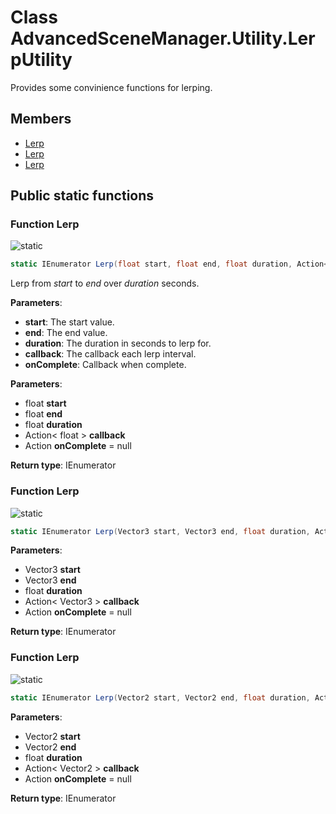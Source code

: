 <a id="Utility.LerpUtility"></a>
# Class AdvancedSceneManager.Utility.LerpUtility






Provides some convinience functions for lerping.



## Members

* [Lerp](Utility.LerpUtility.md#Utility.LerpUtility_1a0249f6927da627ada2ab6b242a68d302)
* [Lerp](Utility.LerpUtility.md#Utility.LerpUtility_1abe4532d76a811ee8eac458870c9f7faf)
* [Lerp](Utility.LerpUtility.md#Utility.LerpUtility_1a7700ef4d5b80b90998b5ef64cd7ddd03)

## Public static functions

<a id="Utility.LerpUtility_1a0249f6927da627ada2ab6b242a68d302"></a>
### Function Lerp


![][static]

```csharp
static IEnumerator Lerp(float start, float end, float duration, Action< float > callback, Action onComplete=null)
```

Lerp from _start_  to _end_  over _duration_  seconds.

**Parameters**:

* **start**: The start value.
* **end**: The end value.
* **duration**: The duration in seconds to lerp for.
* **callback**: The callback each lerp interval.
* **onComplete**: Callback when complete.



**Parameters**:

* float **start**
* float **end**
* float **duration**
* Action< float > **callback**
* Action **onComplete** = null 

**Return type**: IEnumerator





<a id="Utility.LerpUtility_1abe4532d76a811ee8eac458870c9f7faf"></a>
### Function Lerp


![][static]

```csharp
static IEnumerator Lerp(Vector3 start, Vector3 end, float duration, Action< Vector3 > callback, Action onComplete=null)
```







**Parameters**:

* Vector3 **start**
* Vector3 **end**
* float **duration**
* Action< Vector3 > **callback**
* Action **onComplete** = null 

**Return type**: IEnumerator





<a id="Utility.LerpUtility_1a7700ef4d5b80b90998b5ef64cd7ddd03"></a>
### Function Lerp


![][static]

```csharp
static IEnumerator Lerp(Vector2 start, Vector2 end, float duration, Action< Vector2 > callback, Action onComplete=null)
```







**Parameters**:

* Vector2 **start**
* Vector2 **end**
* float **duration**
* Action< Vector2 > **callback**
* Action **onComplete** = null 

**Return type**: IEnumerator






[static]: https://img.shields.io/badge/-static-lightgrey (static)



